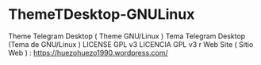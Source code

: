 # ThemeTDesktop-GNULinux
Theme Telegram Desktop ( Theme GNU/Linux ) Tema Telegram Desktop (Tema de GNU/Linux ) LICENSE GPL v3 LICENCIA GPL v3 r Web Site ( Sitio Web ) : https://huezohuezo1990.wordpress.com/
